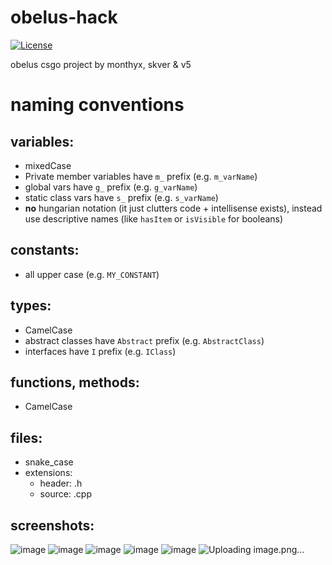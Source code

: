 # obelus-hack
[![License](http://img.shields.io/:license-mit-blue.svg?style=flat-square)](http://badges.mit-license.org)

obelus csgo project by monthyx, skver & v5

# naming conventions
## variables:
* mixedCase
* Private member variables have `m_` prefix (e.g. `m_varName`)
* global vars have `g_` prefix (e.g. `g_varName`)
* static class vars have `s_` prefix (e.g. `s_varName`)
* **no** hungarian notation (it just clutters code + intellisense exists), instead use descriptive names (like `hasItem` or `isVisible` for booleans)
## constants:
* all upper case (e.g. `MY_CONSTANT`)
## types:
* CamelCase
* abstract classes have `Abstract` prefix (e.g. `AbstractClass`)
* interfaces have `I` prefix (e.g. `IClass`)
## functions, methods:
* CamelCase
## files:
* snake_case
* extensions:
  * header: .h
  * source: .cpp
## screenshots:

![image](https://user-images.githubusercontent.com/46615969/124895529-ea33e200-dfdc-11eb-9a8b-a1db1a85a01f.png)
![image](https://user-images.githubusercontent.com/46615969/124895548-edc76900-dfdc-11eb-8078-9e76851dc57b.png)
![image](https://user-images.githubusercontent.com/46615969/124895565-f15af000-dfdc-11eb-8cad-6540ad7ce46e.png)
![image](https://user-images.githubusercontent.com/46615969/124895570-f28c1d00-dfdc-11eb-9a88-0c6e3cc30670.png)
![image](https://user-images.githubusercontent.com/46615969/124895576-f3bd4a00-dfdc-11eb-9cb2-9afd46822d45.png)
![Uploading image.png…]()
